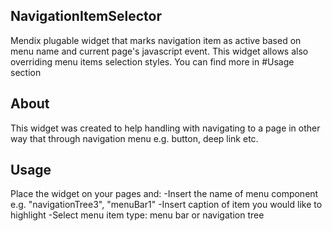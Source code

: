 ## NavigationItemSelector
Mendix plugable widget that marks navigation item as active based on menu name and current page's javascript event. This widget allows also overriding menu items selection styles. You can find more in #Usage section

## About
This widget was created to help handling with navigating to a page in other way that through navigation menu e.g. button, deep link etc.

## Usage
Place the widget on your pages and: 
-Insert the name of menu component e.g. "navigationTree3", "menuBar1"
-Insert caption of item you would like to highlight
-Select menu item type: menu bar or navigation tree
